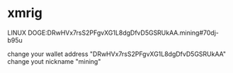 # xmrig
LINUX
DOGE:DRwHVx7rsS2PFgvXG1L8dgDfvD5GSRUkAA.mining#70dj-b95u

change your wallet address "DRwHVx7rsS2PFgvXG1L8dgDfvD5GSRUkAA"
change yout nickname "mining"
